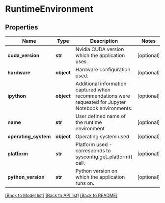 # RuntimeEnvironment

## Properties
Name | Type | Description | Notes
------------ | ------------- | ------------- | -------------
**cuda_version** | **str** | Nvidia CUDA version which the application uses. | [optional] 
**hardware** | **object** | Hardware configuration used. | [optional] 
**ipython** | **object** | Additional information captured when recommendations were requested for Jupyter Notebook environments.  | [optional] 
**name** | **str** | User defined name of the runtime environment. | [optional] 
**operating_system** | **object** | Operating system used. | [optional] 
**platform** | **str** | Platform used - corresponds to sysconfig.get_platform() call. | [optional] 
**python_version** | **str** | Python version on which the application runs on. | [optional] 

[[Back to Model list]](../README.md#documentation-for-models) [[Back to API list]](../README.md#documentation-for-api-endpoints) [[Back to README]](../README.md)

